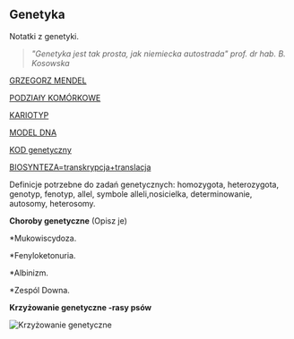 ## Genetyka

Notatki z genetyki.

>*"Genetyka jest tak prosta, jak niemiecka autostrada" prof. dr hab. B. Kosowska*

[GRZEGORZ MENDEL](http://pl.wikipedia.org/wiki/Gregor_Mendel)

[PODZIAłY KOMÓRKOWE](http://www.biologia_ek.republika.pl/podzialy_komorkowe.html)

[KARIOTYP](http://pl.wikipedia.org/wiki/Kariotyp)

[MODEL DNA](http://encyklopedia.pwn.pl/haslo/Watsona-Cricka-model-DNA;3994315.html)

[KOD genetyczny](http://www.e-biotechnologia.pl/Artykuly/Kod-genetyczny/)

[BIOSYNTEZA=transkrypcja+translacja](http://www.ceo.org.pl/sites/default/files/library-files/etapy_biosyntezy_bia_ek.pdf)

Definicje potrzebne do zadań genetycznych: homozygota, heterozygota, genotyp, fenotyp, allel, symbole alleli,nosicielka, determinowanie, autosomy, heterosomy.

**Choroby genetyczne** (Opisz je)

*Mukowiscydoza.

*Fenyloketonuria.

*Albinizm.

*Zespól Downa.

**Krzyżowanie genetyczne -rasy psów**

![Krzyżowanie genetyczne](http://pu.i.wp.pl/k,MzczMTM2OTIsNjU4NDkz,f,b.jpg)












